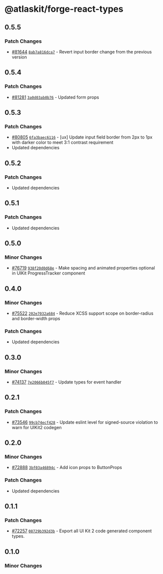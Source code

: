 # @atlaskit/forge-react-types

## 0.5.5

### Patch Changes

- [#81644](https://stash.atlassian.com/projects/CONFCLOUD/repos/confluence-frontend/pull-requests/81644) [`8ab7a816dca7`](https://stash.atlassian.com/projects/CONFCLOUD/repos/confluence-frontend/commits/8ab7a816dca7) - Revert input border change from the previous version

## 0.5.4

### Patch Changes

- [#81281](https://stash.atlassian.com/projects/CONFCLOUD/repos/confluence-frontend/pull-requests/81281) [`3a0d03ab0b76`](https://stash.atlassian.com/projects/CONFCLOUD/repos/confluence-frontend/commits/3a0d03ab0b76) - Updated form props

## 0.5.3

### Patch Changes

- [#80805](https://stash.atlassian.com/projects/CONFCLOUD/repos/confluence-frontend/pull-requests/80805) [`6fa3baec6116`](https://stash.atlassian.com/projects/CONFCLOUD/repos/confluence-frontend/commits/6fa3baec6116) - [ux] Update input field border from 2px to 1px with darker color to meet 3:1 contrast requirement
- Updated dependencies

## 0.5.2

### Patch Changes

- Updated dependencies

## 0.5.1

### Patch Changes

- Updated dependencies

## 0.5.0

### Minor Changes

- [#76719](https://stash.atlassian.com/projects/CONFCLOUD/repos/confluence-frontend/pull-requests/76719) [`938f20d0d68e`](https://stash.atlassian.com/projects/CONFCLOUD/repos/confluence-frontend/commits/938f20d0d68e) - Make spacing and animated properties optional in UIKit ProgressTracker component

## 0.4.0

### Minor Changes

- [#75522](https://stash.atlassian.com/projects/CONFCLOUD/repos/confluence-frontend/pull-requests/75522) [`202e7032a684`](https://stash.atlassian.com/projects/CONFCLOUD/repos/confluence-frontend/commits/202e7032a684) - Reduce XCSS support scope on border-radius and border-width props

### Patch Changes

- Updated dependencies

## 0.3.0

### Minor Changes

- [#74137](https://stash.atlassian.com/projects/CONFCLOUD/repos/confluence-frontend/pull-requests/74137) [`7e2066b045f7`](https://stash.atlassian.com/projects/CONFCLOUD/repos/confluence-frontend/commits/7e2066b045f7) - Update types for event handler

## 0.2.1

### Patch Changes

- [#73546](https://stash.atlassian.com/projects/CONFCLOUD/repos/confluence-frontend/pull-requests/73546) [`99cb74ecf428`](https://stash.atlassian.com/projects/CONFCLOUD/repos/confluence-frontend/commits/99cb74ecf428) - Update eslint level for signed-source violation to warn for UIKit2 codegen

## 0.2.0

### Minor Changes

- [#72888](https://stash.atlassian.com/projects/CONFCLOUD/repos/confluence-frontend/pull-requests/72888) [`3bf03a46894c`](https://stash.atlassian.com/projects/CONFCLOUD/repos/confluence-frontend/commits/3bf03a46894c) - Add icon props to ButtonProps

### Patch Changes

- Updated dependencies

## 0.1.1

### Patch Changes

- [#72257](https://stash.atlassian.com/projects/CONFCLOUD/repos/confluence-frontend/pull-requests/72257) [`08729b392d3b`](https://stash.atlassian.com/projects/CONFCLOUD/repos/confluence-frontend/commits/08729b392d3b) - Export all UI Kit 2 code generated component types.

## 0.1.0

### Minor Changes
